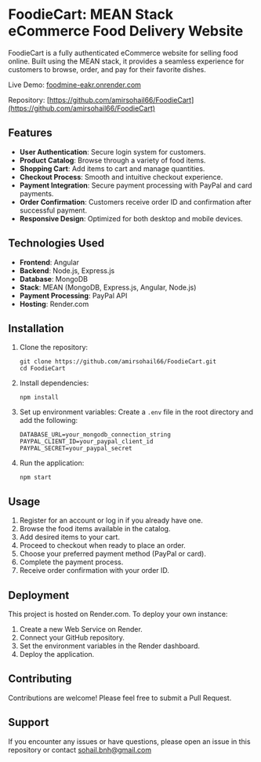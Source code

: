 
# FoodieCart: MEAN Stack eCommerce Food Delivery Website

FoodieCart is a fully authenticated eCommerce website for selling food online. Built using the MEAN stack, it provides a seamless experience for customers to browse, order, and pay for their favorite dishes.

Live Demo: [foodmine-eakr.onrender.com](https://foodmine-eakr.onrender.com/)

Repository: [https://github.com/amirsohail66/FoodieCart](https://github.com/amirsohail66/FoodieCart)

## Features

- **User Authentication**: Secure login system for customers.
- **Product Catalog**: Browse through a variety of food items.
- **Shopping Cart**: Add items to cart and manage quantities.
- **Checkout Process**: Smooth and intuitive checkout experience.
- **Payment Integration**: Secure payment processing with PayPal and card payments.
- **Order Confirmation**: Customers receive order ID and confirmation after successful payment.
- **Responsive Design**: Optimized for both desktop and mobile devices.

## Technologies Used

- **Frontend**: Angular
- **Backend**: Node.js, Express.js
- **Database**: MongoDB
- **Stack**: MEAN (MongoDB, Express.js, Angular, Node.js)
- **Payment Processing**: PayPal API
- **Hosting**: Render.com

## Installation

1. Clone the repository:
   ```
   git clone https://github.com/amirsohail66/FoodieCart.git
   cd FoodieCart
   ```

2. Install dependencies:
   ```
   npm install
   ```

3. Set up environment variables:
   Create a `.env` file in the root directory and add the following:
   ```
   DATABASE_URL=your_mongodb_connection_string
   PAYPAL_CLIENT_ID=your_paypal_client_id
   PAYPAL_SECRET=your_paypal_secret
   ```

4. Run the application:
   ```
   npm start
   ```

## Usage

1. Register for an account or log in if you already have one.
2. Browse the food items available in the catalog.
3. Add desired items to your cart.
4. Proceed to checkout when ready to place an order.
5. Choose your preferred payment method (PayPal or card).
6. Complete the payment process.
7. Receive order confirmation with your order ID.

## Deployment

This project is hosted on Render.com. To deploy your own instance:

1. Create a new Web Service on Render.
2. Connect your GitHub repository.
3. Set the environment variables in the Render dashboard.
4. Deploy the application.

## Contributing

Contributions are welcome! Please feel free to submit a Pull Request.

## Support

If you encounter any issues or have questions, please open an issue in this repository or contact sohail.bnh@gmail.com
